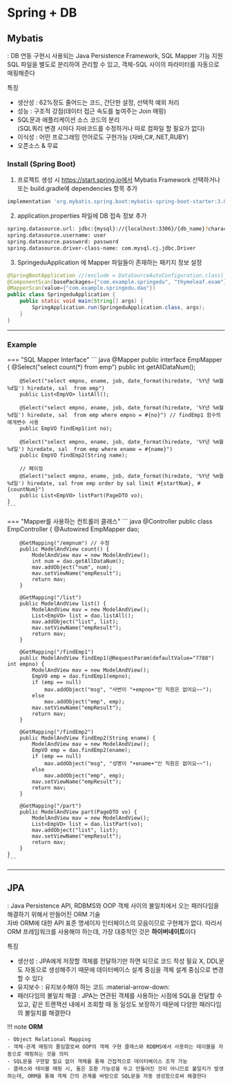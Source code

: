 # Spring + DB

## Mybatis
: DB 연동 구현시 사용되는 Java Persistence Framework, SQL Mapper 기능 지원
<br> SQL 파일을 별도로 분리하여 관리할 수 있고, 객체-SQL 사이의 파라미터를 자동으로 매핑해준다

특징

- 생산성 : 62%정도 줄어드는 코드, 간단한 설정, 선택적 예외 처리
- 성능 : 구조적 강점(데이터 접근 속도를 높여주는 Join 매핑)
- SQL문과 애플리케이션 소스 코드의 분리<br>(SQL쿼리 변경 시마다 자바코드를 수정하거나 따로 컴파일 할 필요가 없다)
- 이식성 : 어떤 프로그래밍 언어로도 구현가능 (자바,C#,.NET,RUBY)
- 오픈소스 & 무료

### Install (Spring Boot)

1. 프로젝트 생성 시 https://start.spring.io에서 Mybatis Framework 선택하거나 <br>또는 build.gradle에 dependencies 항목 추가
``` bash
implementation 'org.mybatis.spring.boot:mybatis-spring-boot-starter:3.0.2'
```
2. application.properties 파일에 DB 접속 정보 추가
``` bash
spring.datasource.url: jdbc:{mysql}://{localhost:3306}/{db_name}?characterEncoding=UTF-8
spring.datasource.username: user
spring.datasource.password: password
spring.datasource.driver-class-name: com.mysql.cj.jdbc.Driver
```
3. SpringeduApplication 에 Mapper 파일들이 존재하는 패키지 정보 설정
``` java
@SpringBootApplication //(exclude = DataSourceAutoConfiguration.class)
@ComponentScan(basePackages={"com.example.springedu", "thymeleaf.exam"})
@MapperScan(value={"com.example.springedu.dao"})
public class SpringeduApplication {
	public static void main(String[] args) {
		SpringApplication.run(SpringeduApplication.class, args);
	}
}
```

--- 
### Example

=== "SQL Mapper Interface" 
    ``` java
    @Mapper
    public interface EmpMapper {
        @Select("select count(*) from emp")
        public int getAllDataNum();

        @Select("select empno, ename, job, date_format(hiredate, '%Y년 %m월 %d일') hiredate, sal  from emp")
        public List<EmpVO> listAll();

        @Select("select empno, ename, job, date_format(hiredate, '%Y년 %m월 %d일') hiredate, sal  from emp where empno = #{no}") // findEmp1 함수의 매개변수 사용
        public EmpVO findEmp1(int no);

        @Select("select empno, ename, job, date_format(hiredate, '%Y년 %m월 %d일') hiredate, sal  from emp where ename = #{name}")
        public EmpVO findEmp2(String name);

        // 페이징
        @Select("select empno, ename, job, date_format(hiredate, '%Y년 %m월 %d일') hiredate, sal from emp order by sal limit #{startNum}, #{countNum}")
        public List<EmpVO> listPart(PageDTO vo);
    }
    ```
=== "Mapper를 사용하는 컨트롤러 클래스"
    ``` java
    @Controller
    public class EmpController {
        @Autowired
        EmpMapper dao;
        
        @GetMapping("/empnum") // 수정
        public ModelAndView count() {
            ModelAndView mav = new ModelAndView();
            int num = dao.getAllDataNum();
            mav.addObject("num", num);
            mav.setViewName("empResult");
            return mav;
        }
        
        @GetMapping("/list")
        public ModelAndView list() {
            ModelAndView mav = new ModelAndView();
            List<EmpVO> list = dao.listAll();
            mav.addObject("list", list);
            mav.setViewName("empResult");
            return mav;
        }

        @GetMapping("/findEmp1")
        public ModelAndView findEmp1(@RequestParam(defaultValue="7788") int empno) {
            ModelAndView mav = new ModelAndView();
            EmpVO emp = dao.findEmp1(empno);
            if (emp == null)
                mav.addObject("msg", "사번이 "+empno+"인 직원은 없어요~~");
            else
                mav.addObject("emp", emp);
            mav.setViewName("empResult");
            return mav;
        }

        @GetMapping("/findEmp2")
        public ModelAndView findEmp2(String ename) {
            ModelAndView mav = new ModelAndView();
            EmpVO emp = dao.findEmp2(ename);
            if (emp == null)
                mav.addObject("msg", "성명이 "+ename+"인 직원은 없어요~~");
            else
                mav.addObject("emp", emp);
            mav.setViewName("empResult");
            return mav;
        }
        
        @GetMapping("/part")
        public ModelAndView part(PageDTO vo) {
            ModelAndView mav = new ModelAndView();
            List<EmpVO> list = dao.listPart(vo);
            mav.addObject("list", list);
            mav.setViewName("empResult");
            return mav;
        }
    }
    ```

---
## JPA 
: Java Persistence API, RDBMS와 OOP 객체 사이의 불일치에서 오는 패러다임을 해결하기 위해서 만들어진 ORM 기술
<br> 자바 ORM에 대한 API 표준 명세이자 인터페이스의 모음이므로 구현체가 없다. 따라서 ORM 프레임워크를 사용해야 하는데, 가장 대중적인 것은 **하이버네이트**이다

특징

- 생산성 : JPA에게 저장할 객체를 전달하기만 하면 되므로 코드 작성 필요 X, DDL문도 자동으로 생성해주기 때문에 데이터베이스 설계 중심을 객체 설계 중심으로 변경할 수 있다
- 유지보수 : 유지보수해야 하는 코드 :material-arrow-down:
- 패러다임의 불일치 해결 : JPA는 연관된 객체를 사용하는 시점에 SQL을 전달할 수 있고, 같은 트랜잭션 내에서 조회할 때 동 일성도 보장하기 때문에 다양한 패러다임의 불일치를 해결한다

!!! note
    **ORM**

    - Object Relational Mapping
    - 객체-관계 매핑의 줄임말로써 OOP의 객체 구현 클래스와 RDBMS에서 사용하는 테이블을 자동으로 매핑하는 것을 의미
    - SQL문을 구현할 필요 없이 객체를 통해 간접적으로 데이터베이스 조작 가능
    - 클래스와 테이블 매핑 시, 둘은 호환 가능성을 두고 만들어진 것이 아니므로 불일치가 발생하는데, ORM을 통해 객체 간의 관계를 바탕으로 SQL문을 자동 생성함으로써 해결한다

